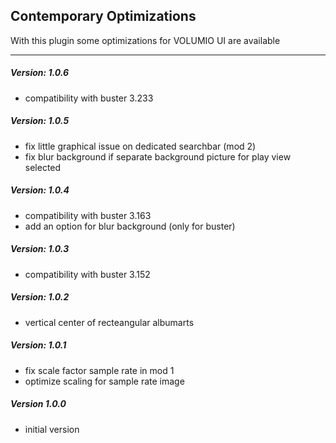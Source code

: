 ## Contemporary Optimizations
With this plugin some optimizations for VOLUMIO UI are available

-----
##### Version: 1.0.6
* compatibility with buster 3.233

##### Version: 1.0.5

* fix little graphical issue on dedicated searchbar (mod 2)
* fix blur background if separate background picture for play view selected

##### Version: 1.0.4

* compatibility with buster 3.163
* add an option for blur background (only for buster)

##### Version: 1.0.3

* compatibility with buster 3.152

##### Version: 1.0.2

* vertical center of recteangular albumarts

##### Version: 1.0.1

* fix scale factor sample rate in mod 1
* optimize scaling for sample rate image

##### Version 1.0.0

* initial version